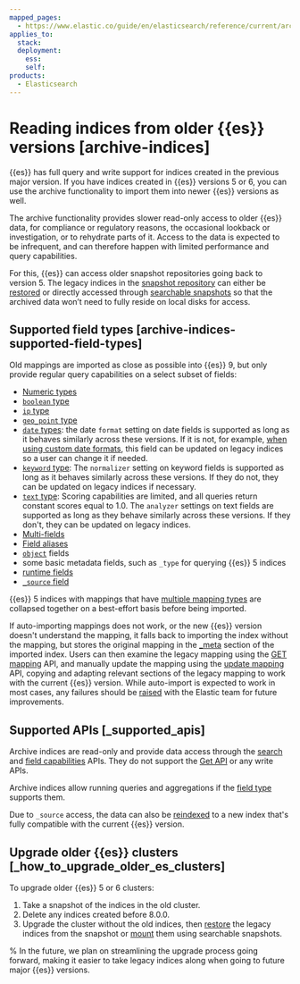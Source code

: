 ```yaml
---
mapped_pages:
  - https://www.elastic.co/guide/en/elasticsearch/reference/current/archive-indices.html
applies_to:
  stack:
  deployment:
    ess:
    self:
products:
  - Elasticsearch
---
```


# Reading indices from older {{es}} versions [archive-indices]

{{es}} has full query and write support for indices created in the previous major version. If you have indices created in {{es}} versions 5 or 6, you can use the archive functionality to import them into newer {{es}} versions as well.

The archive functionality provides slower read-only access to older {{es}} data, for compliance or regulatory reasons, the occasional lookback or investigation, or to rehydrate parts of it. Access to the data is expected to be infrequent, and can therefore happen with limited performance and query capabilities.

For this, {{es}} can access older snapshot repositories going back to version 5. The legacy indices in the [snapshot repository](../../tools/snapshot-and-restore.md) can either be [restored](https://www.elastic.co/docs/api/doc/elasticsearch/operation/operation-snapshot-restore) or directly accessed through [searchable snapshots](../../tools/snapshot-and-restore/searchable-snapshots.md) so that the archived data won’t need to fully reside on local disks for access.


## Supported field types [archive-indices-supported-field-types]

Old mappings are imported as close as possible into {{es}} 9, but only provide regular query capabilities on a select subset of fields:

* [Numeric types](elasticsearch://reference/elasticsearch/mapping-reference/number.md)
* [`boolean` type](elasticsearch://reference/elasticsearch/mapping-reference/boolean.md)
* [`ip` type](elasticsearch://reference/elasticsearch/mapping-reference/ip.md)
* [`geo_point` type](elasticsearch://reference/elasticsearch/mapping-reference/geo-point.md)
* [`date` types](elasticsearch://reference/elasticsearch/mapping-reference/date.md): the date `format` setting on date fields is supported as long as it behaves similarly across these versions. If it is not, for example, [when using custom date formats](https://www.elastic.co/guide/en/elasticsearch/reference/7.17/migrate-to-java-time.html), this field can be updated on legacy indices so a user can change it if needed.
* [`keyword` type](elasticsearch://reference/elasticsearch/mapping-reference/keyword.md#keyword-field-type): The `normalizer` setting on keyword fields is supported as long as it behaves similarly across these versions. If they do not, they can be updated on legacy indices if necessary.
* [`text` type](elasticsearch://reference/elasticsearch/mapping-reference/text.md#text-field-type): Scoring capabilities are limited, and all queries return constant scores equal to 1.0. The `analyzer` settings on text fields are supported as long as they behave similarly across these versions. If they don't, they can be updated on legacy indices.
* [Multi-fields](elasticsearch://reference/elasticsearch/mapping-reference/multi-fields.md)
* [Field aliases](elasticsearch://reference/elasticsearch/mapping-reference/field-alias.md)
* [`object`](elasticsearch://reference/elasticsearch/mapping-reference/object.md) fields
* some basic metadata fields, such as `_type` for querying {{es}} 5 indices
* [runtime fields](../../../manage-data/data-store/mapping/map-runtime-field.md)
* [`_source` field](elasticsearch://reference/elasticsearch/mapping-reference/mapping-source-field.md)

{{es}} 5 indices with mappings that have [multiple mapping types](https://www.elastic.co/guide/en/elasticsearch/reference/7.17/removal-of-types.html) are collapsed together on a best-effort basis before being imported.

If auto-importing mappings does not work, or the new {{es}} version doesn't understand the mapping, it falls back to importing the index without the mapping, but stores the original mapping in the [_meta](elasticsearch://reference/elasticsearch/mapping-reference/mapping-meta-field.md) section of the imported index. Users can then examine the legacy mapping using the [GET mapping](https://www.elastic.co/docs/api/doc/elasticsearch/operation/operation-indices-get-mapping) API, and manually update the mapping using the [update mapping](https://www.elastic.co/docs/api/doc/elasticsearch/operation/operation-indices-put-mapping) API, copying and adapting relevant sections of the legacy mapping to work with the current {{es}} version. While auto-import is expected to work in most cases, any failures should be [raised](https://github.com/elastic/elasticsearch/issues/new/choose) with the Elastic team for future improvements.


## Supported APIs [_supported_apis]

Archive indices are read-only and provide data access through the [search](https://www.elastic.co/docs/api/doc/elasticsearch/operation/operation-search) and [field capabilities](https://www.elastic.co/docs/api/doc/elasticsearch/operation/operation-field-caps) APIs. They do not support the [Get API](https://www.elastic.co/docs/api/doc/elasticsearch/operation/operation-get) or any write APIs.

Archive indices allow running queries and aggregations if the [field type](#archive-indices-supported-field-types) supports them.

Due to `_source` access, the data can also be [reindexed](https://www.elastic.co/docs/api/doc/elasticsearch/operation/operation-reindex) to a new index that's fully compatible with the current {{es}} version.


## Upgrade older {{es}} clusters [_how_to_upgrade_older_es_clusters]

To upgrade older {{es}} 5 or 6 clusters: 

1. Take a snapshot of the indices in the old cluster. 
2. Delete any indices created before 8.0.0. 
3. Upgrade the cluster without the old indices, then [restore](https://www.elastic.co/docs/api/doc/elasticsearch/operation/operation-snapshot-restore) the legacy indices from the snapshot or [mount](https://www.elastic.co/docs/api/doc/elasticsearch/operation/operation-searchable-snapshots-mount) them using searchable snapshots.

% In the future, we plan on streamlining the upgrade process going forward, making it easier to take legacy indices along when going to future major {{es}} versions.

